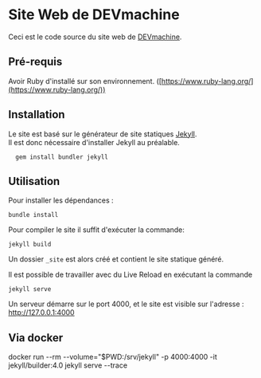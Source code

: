 # Site Web de DEVmachine

Ceci est le code source du site web de [DEVmachine](https://www.devmachine.fr).

## Pré-requis

Avoir Ruby d'installé sur son environnement. ([https://www.ruby-lang.org/](https://www.ruby-lang.org/))

## Installation

Le site est basé sur le générateur de site statiques [Jekyll](https://jekyllrb.com/).   
Il est donc nécessaire d'installer Jekyll au préalable.

      gem install bundler jekyll
    

## Utilisation

Pour installer les dépendances :

    bundle install

Pour compiler le site il suffit d'exécuter la commande:

    jekyll build
 
Un dossier `_site` est alors créé et contient le site statique généré.

Il est possible de travailler avec du Live Reload en exécutant la commande 

    jekyll serve

Un serveur démarre sur le port 4000, et le site est visible sur l'adresse : http://127.0.0.1:4000

## Via docker
docker run --rm --volume="$PWD:/srv/jekyll" -p 4000:4000 -it jekyll/builder:4.0 jekyll serve --trace
